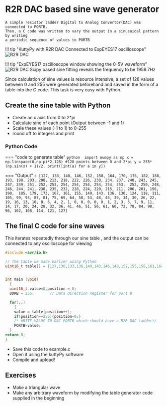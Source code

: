 # R2R DAC based sine wave generator

``` quote
A simple resistor ladder Digital to Analog Convertor(DAC) was connected to PORTB.
Then, a C code was written to vary the output in a sinusoidal pattern by writing
a periodic sequence of values to PORTB
```


!!! tip "KuttyPy with R2R DAC Connected to ExpEYES17 oscilloscope"
	![](../images/r2r_conn.jpg "R2R DAC")

!!! tip "ExpEYES17 oscilloscope window showing the 0-5V waveform"
	![](../images/r2r_out.jpg "R2R DAC")
	Scipy based sine fitting reveals the frequency to be 1958.7Hz


Since calculation of sine values is resource intensive, a set of 128 values
between 0 and 255 were generated beforehand and saved in the form of a table
into the C code. This task is very easy with Python.

## Create the sine table with Python
* Create an x axis from 0 to 2*pi
* Calculate sine of each point (Output between -1 and 1)
* Scale these values (-1 to 1) to 0-255 
* round off to integers and print

### Python Code

=== "code to generate table"
	```python 
	import numpy as np
	x = np.linspace(0,np.pi*2,128) #128 points between 0 and 2*pi
	y = 255*(np.sin(x) + 1)/2.
	print([int(a) for a in y])
	```

=== "Output"
	```c
	[127, 133, 140, 146, 152, 158, 164, 170, 176, 182, 188, 193, 198, 203, 208, 213, 218, 222,
	226, 230, 234, 237, 240, 243, 245, 247, 249, 251, 252, 253, 254, 254, 254, 254, 254, 253, 
	252, 250, 248, 246, 244, 241, 238, 235, 232, 228, 224, 220, 215, 211, 206, 201, 196, 190, 
	185, 179, 173, 167, 161, 155, 149, 143, 136, 130, 124, 118, 111, 105, 99, 93, 87, 81, 75,
	69, 64, 58, 53, 48, 43, 39, 34, 30, 26, 22, 19, 16, 13, 10, 8, 6, 4, 2, 1, 0, 0, 0, 0, 0,
	1, 2, 3, 5, 7, 9, 11, 14, 17, 20, 24, 28, 32, 36, 41, 46, 51, 56, 61, 66, 72, 78, 84, 90,
	96, 102, 108, 114, 121, 127]
	```

## The final C code for sine waves

This iterates repeatedly through our sine table , and the output can be connected to any oscilloscope
for viewing

```c
#include <avr/io.h>

// The table we made earlier using Python
uint16_t table[] = {127,130,133,136,140,143,146,149,152,155,158,161,164,167,170,173,176,179,182,185,188,190,193,196,198,201,203,206,208,211,213,215,218,220,222,224,226,228,230,232,234,235,237,238,240,241,243,244,245,246,247,248,249,250,251,252,252,253,253,254,254,254,254,254,254,254,254,254,254,253,253,252,252,251,250,249,248,247,246,245,244,243,241,240,238,237,235,234,232,230,228,226,224,222,220,218,215,213,211,208,206,203,201,198,196,193,190,188,185,182,179,176,173,170,167,164,161,158,155,152,149,146,143,140,136,133,130,127,124,121,118,114,111,108,105,102,99,96,93,90,87,84,81,78,75,72,69,66,64,61,58,56,53,51,48,46,43,41,39,36,34,32,30,28,26,24,22,20,19,17,16,14,13,11,10,9,8,7,6,5,4,3,2,2,1,1,0,0,0,0,0,0,0,0,0,0,1,1,2,2,3,4,5,6,7,8,9,10,11,13,14,16,17,19,20,22,24,26,28,30,32,34,36,39,41,43,46,48,51,53,56,58,61,64,66,69,72,75,78,81,84,87,90,93,96,99,102,105,108,111,114,118,121,124,127};


int main (void)
  {
  uint16_t value=0,position = 0;
  DDRB = 255;		// Data Direction Register for port B

  for(;;)
    {
    value = table[position++];
    if(position==255){position=0;}
    /* WRITE VALUE TO DAC PORTB which should have a R2R DAC ladder*/
    PORTB=value;
  }
return 0;
}

```

* Save this code to example.c 
* Open it using the kuttyPy software
* Compile and upload!


## Exercises

* Make a triangular wave
* Make any arbitrary waveform by modifying the table generator code supplied in the beginning
